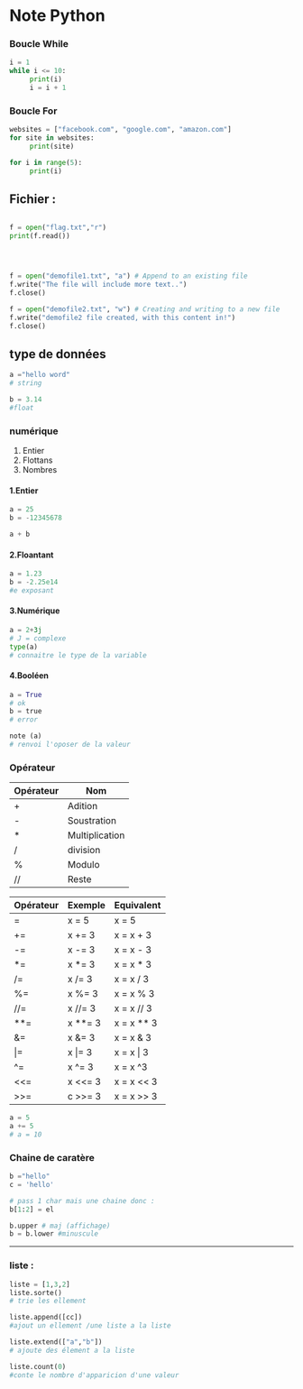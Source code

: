 # Note Python

### Boucle While

```py
i = 1
while i <= 10:
     print(i)
     i = i + 1

```

### Boucle For 

```py
websites = ["facebook.com", "google.com", "amazon.com"]
for site in websites:
     print(site)

```


```py
for i in range(5):
     print(i)
```

## Fichier :

```py

f = open("flag.txt","r")
print(f.read())




f = open("demofile1.txt", "a") # Append to an existing file
f.write("The file will include more text..")
f.close()

f = open("demofile2.txt", "w") # Creating and writing to a new file
f.write("demofile2 file created, with this content in!")
f.close()

```



## type de données

```py
a ="hello word"
# string

b = 3.14
#float
```

### numérique
1. Entier
2. Flottans
3. Nombres

#### 1.Entier

```python
a = 25
b = -12345678

a + b
```

#### 2.Floantant
```py
a = 1.23
b = -2.25e14
#e exposant
```

#### 3.Numérique
```py
a = 2+3j 
# J = complexe
type(a) 
# connaitre le type de la variable
```

#### 4.Booléen

```python
a = True
# ok
b = true
# error

note (a)
# renvoi l'oposer de la valeur 
```

### Opérateur 


|Opérateur|Nom|
|---------|---|
|+|Adition|
|-|Soustration|
|*|Multiplication|
|/|division|
|%|Modulo|
|//|Reste|




|Opérateur|Exemple|Equivalent|
|---------|-------|----------|
|=|x = 5|x = 5|
|+=|x += 3|x = x + 3|
|-=|x -= 3|x = x - 3|
|*=|x *= 3|x = x * 3|
|/=|x /= 3|x = x / 3|
|%=|x %= 3|x = x % 3|
|//=|x //= 3|x = x // 3|
|**=|x **= 3|x = x ** 3|
|&=|x &= 3|x = x & 3|
|\|=|x \|= 3|x = x \| 3|
|^=|x \^= 3|x = x ^3|
|<<=|x <<= 3|x = x << 3|
|>>=|c >>= 3|x = x >> 3|



```python
a = 5
a += 5
# a = 10

```

### Chaine de caratère 

```py
b ="hello"
c = 'hello'

# pass 1 char mais une chaine donc :
b[1:2] = el

b.upper # maj (affichage)
b = b.lower #minuscule 
```

---

### liste :

```python
liste = [1,3,2]
liste.sorte()
# trie les ellement

liste.append([cc])
#ajout un ellement /une liste a la liste 

liste.extend(["a","b"])
# ajoute des élement a la liste 

liste.count(0)
#conte le nombre d'apparicion d'une valeur


